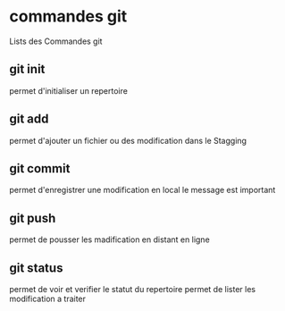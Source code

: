 # commandes git

Lists des Commandes git

## git init 
permet d'initialiser un repertoire


## git add
permet d'ajouter un fichier ou des modification dans le Stagging 

## git commit
permet d'enregistrer une modification en local
le message est important
## git push 
permet de pousser les madification en distant en ligne
## git status
permet de voir et verifier le statut du repertoire
permet de lister les modification a traiter